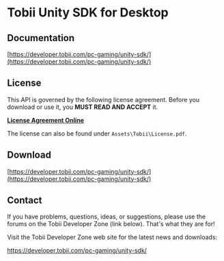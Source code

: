 # Tobii Unity SDK for Desktop

## Documentation

[https://developer.tobii.com/pc-gaming/unity-sdk/](https://developer.tobii.com/pc-gaming/unity-sdk/)


## License

This API is governed by the following license agreement. Before you download or use it, you **MUST READ AND ACCEPT** it.

[**License Agreement Online**](https://developer.tobii.com/license-agreement/)

The license can also be found under `Assets\Tobii\License.pdf`.


## Download

[https://developer.tobii.com/pc-gaming/unity-sdk/](https://developer.tobii.com/pc-gaming/unity-sdk/)

## Contact ##

If you have problems, questions, ideas, or suggestions, please use the forums on the Tobii Developer Zone (link below). That's what they are for!

Visit the Tobii Developer Zone web site for the latest news and downloads:

https://developer.tobii.com/pc-gaming/unity-sdk/
